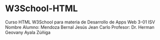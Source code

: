 # W3School-HTML
Curso HTML W3School para materia de Desarrollo de Apps Web 3-01 ISV
Nombre Alumno: Mendoza Bernal Jesús Jean Carlo
Profesor: Dr. Herman Geovany Ayala Zúñiga
